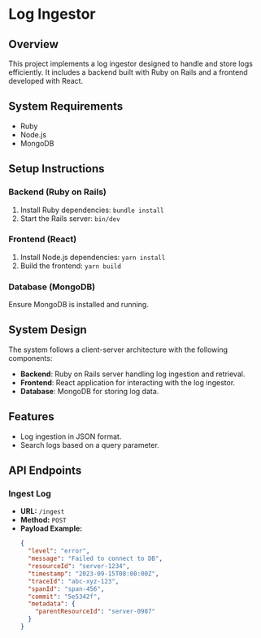 # Log Ingestor

## Overview
This project implements a log ingestor designed to handle and store logs efficiently. It includes a backend built with Ruby on Rails and a frontend developed with React.

## System Requirements
- Ruby
- Node.js
- MongoDB

## Setup Instructions

### Backend (Ruby on Rails)
1. Install Ruby dependencies: `bundle install`
2. Start the Rails server: `bin/dev`

### Frontend (React)
1. Install Node.js dependencies: `yarn install`
2. Build the frontend: `yarn build`

### Database (MongoDB)
Ensure MongoDB is installed and running.

## System Design
The system follows a client-server architecture with the following components:
- **Backend**: Ruby on Rails server handling log ingestion and retrieval.
- **Frontend**: React application for interacting with the log ingestor.
- **Database**: MongoDB for storing log data.

## Features
- Log ingestion in JSON format.
- Search logs based on a query parameter.

## API Endpoints

### Ingest Log
- **URL:** `/ingest`
- **Method:** `POST`
- **Payload Example:**
  ```json
  {
    "level": "error",
    "message": "Failed to connect to DB",
    "resourceId": "server-1234",
    "timestamp": "2023-09-15T08:00:00Z",
    "traceId": "abc-xyz-123",
    "spanId": "span-456",
    "commit": "5e5342f",
    "metadata": {
      "parentResourceId": "server-0987"
    }
  }
